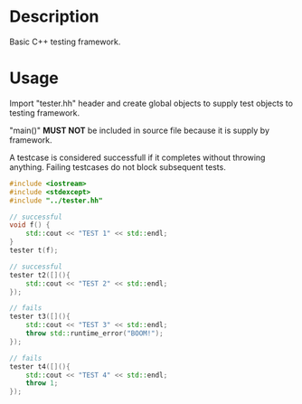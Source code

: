 # Description
Basic C++ testing framework.

# Usage
Import "tester.hh" header and create global objects to supply test objects to testing framework.

"main()" **MUST NOT** be included in source file because it is supply by framework.

A testcase is considered successfull if it completes without throwing anything. Failing testcases do not block subsequent tests.

```cpp
#include <iostream>
#include <stdexcept>
#include "../tester.hh"

// successful
void f() {
    std::cout << "TEST 1" << std::endl;
}
tester t(f);

// successful
tester t2([](){
    std::cout << "TEST 2" << std::endl;
});

// fails
tester t3([](){
    std::cout << "TEST 3" << std::endl;
    throw std::runtime_error("BOOM!");
});

// fails
tester t4([](){
    std::cout << "TEST 4" << std::endl;
    throw 1;
});

```

